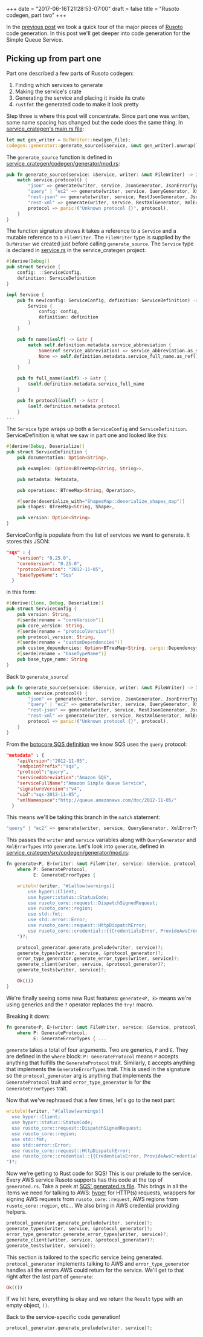 +++
date = "2017-06-16T21:28:53-07:00"
draft = false
title = "Rusoto codegen, part two"
+++

In the [previous post](https://matthewkmayer.github.io/blag/public/post/rusoto-codegen/) we took a quick tour of the major pieces of [Rusoto](https://github.com/rusoto/rusoto) code generation.  In this post we'll get deeper into code generation for the Simple Queue Service.

<!--more-->

## Picking up from part one

Part one described a few parts of Rusoto codegen:

1. Finding which services to generate
2. Making the service's crate
3. Generating the service and placing it inside its crate
4. `rustfmt` the generated code to make it look pretty

Step three is where this post will concentrate.  Since part one was written, some name spacing has changed but the code does the same thing.  In [service_crategen's main.rs file](https://github.com/rusoto/rusoto/blob/master/service_crategen/src/main.rs):

```rust
let mut gen_writer = BufWriter::new(gen_file);
codegen::generator::generate_source(&service, &mut gen_writer).unwrap();
```

The `generate_source` function is defined in [service_crategen/codegen/generator/mod.rs](https://github.com/rusoto/rusoto/blob/master/service_crategen/src/codegen/generator/mod.rs):

```rust
pub fn generate_source(service: &Service, writer: &mut FileWriter) -> IoResult {
    match service.protocol() {
        "json" => generate(writer, service, JsonGenerator, JsonErrorTypes),
        "query" | "ec2" => generate(writer, service, QueryGenerator, XmlErrorTypes),
        "rest-json" => generate(writer, service, RestJsonGenerator, JsonErrorTypes),
        "rest-xml" => generate(writer, service, RestXmlGenerator, XmlErrorTypes),
        protocol => panic!("Unknown protocol {}", protocol),
    }
}
```

The function signature shows it takes a reference to a `Service` and a mutable reference to a `FileWriter`.  The `FileWriter` type is supplied by the `BufWriter` we created just before calling `generate_source`.  The `Service` type is declared in [service.rs](https://github.com/rusoto/rusoto/blob/master/service_crategen/src/service.rs) in the service_crategen project:

```rust
#[derive(Debug)]
pub struct Service {
    config: ::ServiceConfig,
    definition: ServiceDefinition
}

impl Service {
    pub fn new(config: ServiceConfig, definition: ServiceDefinition) -> Self {
        Service {
            config: config,
            definition: definition
        }
    }

    pub fn name(&self) -> &str {
        match self.definition.metadata.service_abbreviation {
            Some(ref service_abbreviation) => service_abbreviation.as_str(),
            None => self.definition.metadata.service_full_name.as_ref()
        }
    }

    pub fn full_name(&self) -> &str {
        &self.definition.metadata.service_full_name
    }

    pub fn protocol(&self) -> &str {
        &self.definition.metadata.protocol
    }
...
```

The `Service` type wraps up both a `ServiceConfig` and `ServiceDefinition`.  ServiceDefinition is what we saw in part one and looked like this:

```rust
#[derive(Debug, Deserialize)]
pub struct ServiceDefinition {
    pub documentation: Option<String>,

    pub examples: Option<BTreeMap<String, String>>,

    pub metadata: Metadata,

    pub operations: BTreeMap<String, Operation>,

    #[serde(deserialize_with="ShapesMap::deserialize_shapes_map")]
    pub shapes: BTreeMap<String, Shape>,

    pub version: Option<String>
}
```

ServiceConfig is populate from the list of services we want to generate.  It stores this JSON:

```json
"sqs" : {
    "version": "0.25.0",
    "coreVersion": "0.25.0",
    "protocolVersion": "2012-11-05",
    "baseTypeName": "Sqs"
  }
```

in this form:

```rust
#[derive(Clone, Debug, Deserialize)]
pub struct ServiceConfig {
    pub version: String,
    #[serde(rename = "coreVersion")]
    pub core_version: String,
    #[serde(rename = "protocolVersion")]
    pub protocol_version: String,
    #[serde(rename = "customDependencies")]
    pub custom_dependencies: Option<BTreeMap<String, cargo::Dependency>>,
    #[serde(rename = "baseTypeName")]
    pub base_type_name: String
}
```

Back to `generate_source`!

```rust
pub fn generate_source(service: &Service, writer: &mut FileWriter) -> IoResult {
    match service.protocol() {
        "json" => generate(writer, service, JsonGenerator, JsonErrorTypes),
        "query" | "ec2" => generate(writer, service, QueryGenerator, XmlErrorTypes),
        "rest-json" => generate(writer, service, RestJsonGenerator, JsonErrorTypes),
        "rest-xml" => generate(writer, service, RestXmlGenerator, XmlErrorTypes),
        protocol => panic!("Unknown protocol {}", protocol),
    }
}
```

From the [botocore SQS definition](https://github.com/boto/botocore/blob/develop/botocore/data/sqs/2012-11-05/service-2.json) we know SQS uses the `query` protocol:

```json
"metadata" : {
    "apiVersion":"2012-11-05",
    "endpointPrefix":"sqs",
    "protocol":"query",
    "serviceAbbreviation":"Amazon SQS",
    "serviceFullName":"Amazon Simple Queue Service",
    "signatureVersion":"v4",
    "uid":"sqs-2012-11-05",
    "xmlNamespace":"http://queue.amazonaws.com/doc/2012-11-05/"
  }
```

This means we'll be taking this branch in the `match` statement:

```rust
"query" | "ec2" => generate(writer, service, QueryGenerator, XmlErrorTypes),
```

This passes the `writer` and `service` variables along with `QueryGenerator` and `XmlErrorTypes` into `generate`.  Let's look into `generate`, defined in [service_crategen/src/codegen/generator/mod.rs](https://github.com/rusoto/rusoto/blob/master/service_crategen/src/codegen/generator/mod.rs):

```rust
fn generate<P, E>(writer: &mut FileWriter, service: &Service, protocol_generator: P, error_type_generator: E) -> IoResult
    where P: GenerateProtocol,
          E: GenerateErrorTypes {

    writeln!(writer, "#[allow(warnings)]
        use hyper::Client;
        use hyper::status::StatusCode;
        use rusoto_core::request::DispatchSignedRequest;
        use rusoto_core::region;
        use std::fmt;
        use std::error::Error;
        use rusoto_core::request::HttpDispatchError;
        use rusoto_core::credential::{{CredentialsError, ProvideAwsCredentials}};
    ")?;

    protocol_generator.generate_prelude(writer, service)?;
    generate_types(writer, service, &protocol_generator)?;
    error_type_generator.generate_error_types(writer, service)?;
    generate_client(writer, service, &protocol_generator)?;
    generate_tests(writer, service)?;

    Ok(())
}
```

We're finally seeing some new Rust features: `generate<P, E>` means we're using generics and the `?` operator replaces the `try!` macro.

Breaking it down:

```rust
fn generate<P, E>(writer: &mut FileWriter, service: &Service, protocol_generator: P, error_type_generator: E) -> IoResult
    where P: GenerateProtocol,
          E: GenerateErrorTypes { ...
```

`generate` takes a total of four arguments.  Two are generics, `P` and `E`.  They are defined in the `where` block: `P: GenerateProtocol` means `P` accepts anything that fulfills the `GenerateProtocol` trait.  Similarly, `E` accepts anything that implements the `GenerateErrorTypes` trait.  This is used in the signature so the `protocol_generator` arg is anything that implements the `GenerateProtocol` trait and `error_type_generator` is for the `GenerateErrorTypes` trait.

Now that we've rephrased that a few times, let's go to the next part:

```rust
writeln!(writer, "#[allow(warnings)]
  use hyper::Client;
  use hyper::status::StatusCode;
  use rusoto_core::request::DispatchSignedRequest;
  use rusoto_core::region;
  use std::fmt;
  use std::error::Error;
  use rusoto_core::request::HttpDispatchError;
  use rusoto_core::credential::{{CredentialsError, ProvideAwsCredentials}};
")?;
```

Now we're getting to Rust code for SQS!  This is our prelude to the service.  Every AWS service Rusoto supports has this code at the top of `generated.rs`.  Take a peek at [SQS' generated.rs file](https://github.com/rusoto/rusoto/blob/master/rusoto/services/sqs/src/generated.rs).  This brings in all the items we need for talking to AWS: [hyper](https://github.com/hyperium/hyper) for HTTP(s) requests, wrappers for signing AWS requests from `rusoto_core::request`, AWS regions from `rusoto_core::region`, etc...  We also bring in AWS credential providing helpers.

```rust
protocol_generator.generate_prelude(writer, service)?;
generate_types(writer, service, &protocol_generator)?;
error_type_generator.generate_error_types(writer, service)?;
generate_client(writer, service, &protocol_generator)?;
generate_tests(writer, service)?;
```

This section is tailored to the specific service being generated.  `protocol_generator` implements talking to AWS and `error_type_generator` handles all the errors AWS could return for the service.  We'll get to that right after the last part of `generate`:

```rust
Ok(())
```

If we hit here, everything is okay and we return the `Result` type with an empty object, `()`.

Back to the service-specific code generation!

```rust
protocol_generator.generate_prelude(writer, service)?;
```
